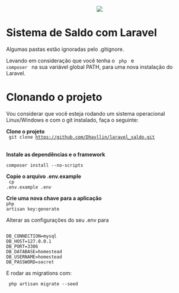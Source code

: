 <p align="center"><img src="https://laravel.com/assets/img/components/logo-laravel.svg"></p>

#  Sistema de Saldo com Laravel

Algumas pastas estão ignoradas pelo .gitignore.

Levando em consideração que você tenha o <code> php </code> e <code> composer </code> na sua variável global PATH, para uma nova instalação do Laravel.


# Clonando o projeto 

Vou  considerar que você esteja rodando um sistema operacional Linux/Windows e com o git instalado, faça o seguinte:

<strong> Clone o projeto</strong> <br>
<code>  git clone  https://github.com/Dhayllin/laravel_saldo.git  </code> 
<br>

<strong> Instale as dependências e o framework</strong>
<br>
<code>
composer install --no-scripts
</code>

<strong>Copie o arquivo .env.example</strong>
<br>
<code> cp .env.example .env </code>

<strong> Crie uma nova chave para a aplicação</strong>
<br>
<code>php artisan key:generate</code>

Alterar as configurações do seu .env para

```

DB_CONNECTION=mysql
DB_HOST=127.0.0.1
DB_PORT=3306
DB_DATABASE=homestead
DB_USERNAME=homestead
DB_PASSWORD=secret

```

E rodar as migrations com:

<code> php artisan migrate --seed </code>
